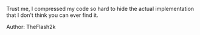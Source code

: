 Trust me, I compressed my code so hard to hide the actual implementation that I don't think you can ever find it.

Author: TheFlash2k

